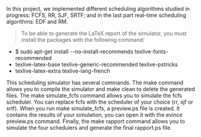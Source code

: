 In this project, we implemented different scheduling algorithms studied in progress: FCFS, RR, SJF, SRTF; and in the last part real-time scheduling algorithms: EDF and RM.

> To be able to generate the LaTeX report of the simulator, you must install the packages with the following command:
  * $ sudo apt-get install --no-install-recommends texlive-fonts-recommended
  * texlive-latex-base texlive-generic-recommended texlive-pstricks
  * texlive-latex-extra texlive-lang-french
  
This scheduling simulator has several commands. The make command allows you to compile the simulator and make clean to delete the generated files.
The make simulate_fcfs command allows you to simulate the fcfs scheduler. You can replace fcfs with the scheduler of your choice (rr, sjf or srtf). When you run make simulate_fcfs, a preview.ps file is created. It contains the results of your simulation, you can open it with the evince preview.ps command.
Finally, the make rapport command allows you to simulate the four schedulers and generate the final rapport.ps file.
